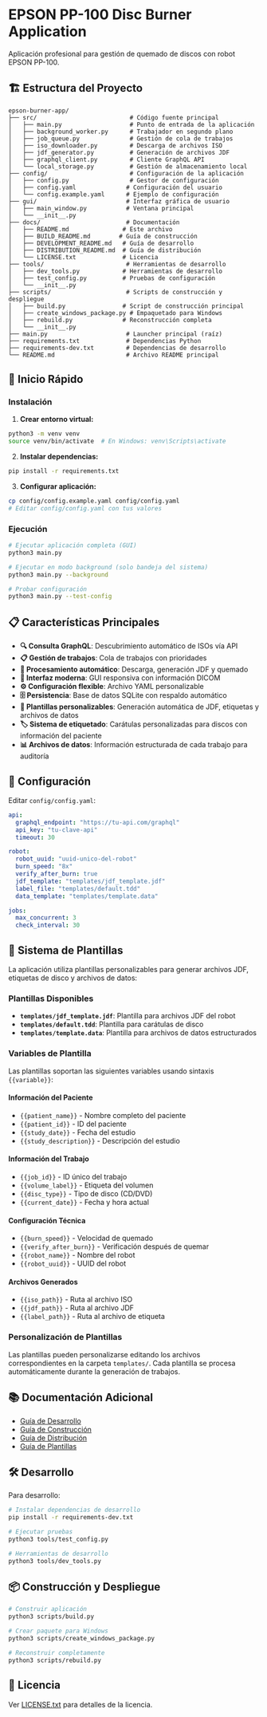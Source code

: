 # EPSON PP-100 Disc Burner Application

Aplicación profesional para gestión de quemado de discos con robot EPSON PP-100.

## 🏗️ Estructura del Proyecto

```
epson-burner-app/
├── src/                          # Código fuente principal
│   ├── main.py                   # Punto de entrada de la aplicación
│   ├── background_worker.py      # Trabajador en segundo plano
│   ├── job_queue.py              # Gestión de cola de trabajos
│   ├── iso_downloader.py         # Descarga de archivos ISO
│   ├── jdf_generator.py          # Generación de archivos JDF
│   ├── graphql_client.py         # Cliente GraphQL API
│   └── local_storage.py          # Gestión de almacenamiento local
├── config/                       # Configuración de la aplicación
│   ├── config.py                 # Gestor de configuración
│   ├── config.yaml              # Configuración del usuario
│   └── config.example.yaml      # Ejemplo de configuración
├── gui/                         # Interfaz gráfica de usuario
│   ├── main_window.py           # Ventana principal
│   └── __init__.py
├── docs/                        # Documentación
│   ├── README.md               # Este archivo
│   ├── BUILD_README.md        # Guía de construcción
│   ├── DEVELOPMENT_README.md   # Guía de desarrollo
│   ├── DISTRIBUTION_README.md  # Guía de distribución
│   └── LICENSE.txt             # Licencia
├── tools/                       # Herramientas de desarrollo
│   ├── dev_tools.py            # Herramientas de desarrollo
│   ├── test_config.py          # Pruebas de configuración
│   └── __init__.py
├── scripts/                     # Scripts de construcción y despliegue
│   ├── build.py                # Script de construcción principal
│   ├── create_windows_package.py # Empaquetado para Windows
│   ├── rebuild.py              # Reconstrucción completa
│   └── __init__.py
├── main.py                      # Launcher principal (raíz)
├── requirements.txt             # Dependencias Python
├── requirements-dev.txt         # Dependencias de desarrollo
└── README.md                    # Archivo README principal
```

## 🚀 Inicio Rápido

### Instalación

1. **Crear entorno virtual:**
```bash
python3 -m venv venv
source venv/bin/activate  # En Windows: venv\Scripts\activate
```

2. **Instalar dependencias:**
```bash
pip install -r requirements.txt
```

3. **Configurar aplicación:**
```bash
cp config/config.example.yaml config/config.yaml
# Editar config/config.yaml con tus valores
```

### Ejecución

```bash
# Ejecutar aplicación completa (GUI)
python3 main.py

# Ejecutar en modo background (solo bandeja del sistema)
python3 main.py --background

# Probar configuración
python3 main.py --test-config
```

## 📋 Características Principales

- **🔍 Consulta GraphQL**: Descubrimiento automático de ISOs vía API
- **📋 Gestión de trabajos**: Cola de trabajos con prioridades
- **🔄 Procesamiento automático**: Descarga, generación JDF y quemado
- **🎨 Interfaz moderna**: GUI responsiva con información DICOM
- **⚙️ Configuración flexible**: Archivo YAML personalizable
- **🗄️ Persistencia**: Base de datos SQLite con respaldo automático
- **📝 Plantillas personalizables**: Generación automática de JDF, etiquetas y archivos de datos
- **🏷️ Sistema de etiquetado**: Carátulas personalizadas para discos con información del paciente
- **📊 Archivos de datos**: Información estructurada de cada trabajo para auditoría

## 🔧 Configuración

Editar `config/config.yaml`:

```yaml
api:
  graphql_endpoint: "https://tu-api.com/graphql"
  api_key: "tu-clave-api"
  timeout: 30

robot:
  robot_uuid: "uuid-unico-del-robot"
  burn_speed: "8x"
  verify_after_burn: true
  jdf_template: "templates/jdf_template.jdf"
  label_file: "templates/default.tdd"
  data_template: "templates/template.data"

jobs:
  max_concurrent: 3
  check_interval: 30
```

## 📝 Sistema de Plantillas

La aplicación utiliza plantillas personalizables para generar archivos JDF, etiquetas de disco y archivos de datos:

### Plantillas Disponibles

- **`templates/jdf_template.jdf`**: Plantilla para archivos JDF del robot
- **`templates/default.tdd`**: Plantilla para carátulas de disco
- **`templates/template.data`**: Plantilla para archivos de datos estructurados

### Variables de Plantilla

Las plantillas soportan las siguientes variables usando sintaxis `{{variable}}`:

#### Información del Paciente
- `{{patient_name}}` - Nombre completo del paciente
- `{{patient_id}}` - ID del paciente
- `{{study_date}}` - Fecha del estudio
- `{{study_description}}` - Descripción del estudio

#### Información del Trabajo
- `{{job_id}}` - ID único del trabajo
- `{{volume_label}}` - Etiqueta del volumen
- `{{disc_type}}` - Tipo de disco (CD/DVD)
- `{{current_date}}` - Fecha y hora actual

#### Configuración Técnica
- `{{burn_speed}}` - Velocidad de quemado
- `{{verify_after_burn}}` - Verificación después de quemar
- `{{robot_name}}` - Nombre del robot
- `{{robot_uuid}}` - UUID del robot

#### Archivos Generados
- `{{iso_path}}` - Ruta al archivo ISO
- `{{jdf_path}}` - Ruta al archivo JDF
- `{{label_path}}` - Ruta al archivo de etiqueta

### Personalización de Plantillas

Las plantillas pueden personalizarse editando los archivos correspondientes en la carpeta `templates/`. Cada plantilla se procesa automáticamente durante la generación de trabajos.

## 📚 Documentación Adicional

- [Guía de Desarrollo](docs/DEVELOPMENT_README.md)
- [Guía de Construcción](docs/BUILD_README.md)
- [Guía de Distribución](docs/DISTRIBUTION_README.md)
- [Guía de Plantillas](docs/TEMPLATES_README.md)

## 🛠️ Desarrollo

Para desarrollo:

```bash
# Instalar dependencias de desarrollo
pip install -r requirements-dev.txt

# Ejecutar pruebas
python3 tools/test_config.py

# Herramientas de desarrollo
python3 tools/dev_tools.py
```

## 📦 Construcción y Despliegue

```bash
# Construir aplicación
python3 scripts/build.py

# Crear paquete para Windows
python3 scripts/create_windows_package.py

# Reconstruir completamente
python3 scripts/rebuild.py
```

## 📄 Licencia

Ver [LICENSE.txt](docs/LICENSE.txt) para detalles de la licencia.
